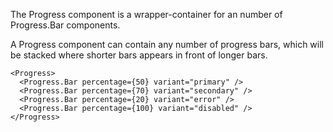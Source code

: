 The Progress component is a wrapper-container for an number of Progress.Bar components.

A Progress component can contain any number of progress bars, which will be
stacked where shorter bars appears in front of longer bars.

```
<Progress>
  <Progress.Bar percentage={50} variant="primary" />
  <Progress.Bar percentage={70} variant="secondary" />
  <Progress.Bar percentage={20} variant="error" />
  <Progress.Bar percentage={100} variant="disabled" />
</Progress>
```
